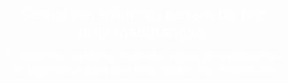 <!DOCTYPE html>
<html data-lt-installed="true">
<head><meta charset="utf-8" />
	<title>P&aacute;gina em Constru&ccedil;&atilde;o</title>
	<link href="style.css" rel="stylesheet" type="text/css" />
</head>
<body data-gramm="false" data-lt-tmp-id="lt-870127">
<p style="text-align: center;"></p>

<p style="text-align: center;"></p>

<p style="text-align: center;"></p>

<p style="text-align: center;"><span style="color: rgb(255, 255, 255); font-size: 28px; text-align: center;">Desculpe, estamos passando por uma manuten&ccedil;&atilde;o.</span></p>

<p style="text-align: center;"><span style="font-size:20px;"><span style="color:#FFFFFF;">&Eacute; rapidinho, estamos rodando alguns procedimentos de seguran&ccedil;a para que seus dados n&atilde;o se percam.</span></span><br />
<style type="text/css">BODY {background-image: url(https://www.themoviedb.org/t/p/original/lZFLObcr3pazcEkBcHGYjw4skGW.jpg); }

</style>
</p>
</body>
</html>
